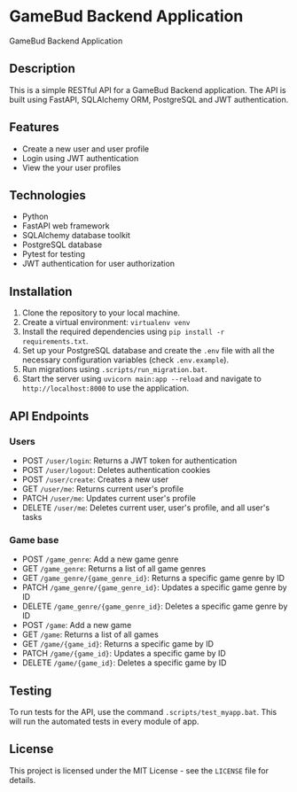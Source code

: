 # GameBud Backend Application

GameBud Backend Application

## Description

This is a simple RESTful API for a GameBud Backend application. The API is built using FastAPI, SQLAlchemy ORM, PostgreSQL and JWT authentication.

## Features

- Create a new user and user profile
- Login using JWT authentication
- View the your user profiles

## Technologies

- Python
- FastAPI web framework
- SQLAlchemy database toolkit
- PostgreSQL database
- Pytest for testing
- JWT authentication for user authorization

## Installation

1. Clone the repository to your local machine.
2. Create a virtual environment: `virtualenv venv`
3. Install the required dependencies using `pip install -r requirements.txt`.
4. Set up your PostgreSQL database and create the `.env` file with all the necessary configuration variables (check `.env.example`).
5. Run migrations using `.scripts/run_migration.bat`.
6. Start the server using `uvicorn main:app --reload` and navigate to `http://localhost:8000` to use the application.


## API Endpoints

### Users
- POST `/user/login`: Returns a JWT token for authentication
- POST `/user/logout`: Deletes authentication cookies
- POST `/user/create`: Creates a new user
- GET `/user/me`: Returns current user's profile
- PATCH `/user/me`: Updates current user's profile
- DELETE `/user/me`: Deletes current user, user's profile, and all user's tasks

### Game base
- POST `/game_genre`: Add a new game genre
- GET `/game_genre`: Returns a list of all game genres
- GET `/game_genre/{game_genre_id}`: Returns a specific game genre by ID
- PATCH `/game_genre/{game_genre_id}`: Updates a specific game genre by ID
- DELETE `/game_genre/{game_genre_id}`: Deletes a specific game genre by ID
- POST `/game`: Add a new game
- GET `/game`: Returns a list of all games
- GET `/game/{game_id}`: Returns a specific game by ID
- PATCH `/game/{game_id}`: Updates a specific game by ID
- DELETE `/game/{game_id}`: Deletes a specific game by ID


## Testing
To run tests for the API, use the command `.scripts/test_myapp.bat`. This will run the automated tests in every module of app.


## License

This project is licensed under the MIT License - see the `LICENSE` file for details.
